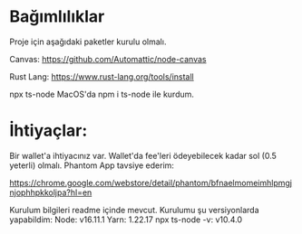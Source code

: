 # Bağımlılıklar

Proje için aşağıdaki paketler kurulu olmalı. 

Canvas: 
https://github.com/Automattic/node-canvas 

Rust Lang: 
https://www.rust-lang.org/tools/install

npx ts-node
MacOS'da npm i ts-node ile kurdum.

# İhtiyaçlar: 
Bir wallet'a ihtiyacınız var. Wallet'da fee'leri ödeyebilecek kadar sol (0.5 yeterli) olmalı. 
Phantom App tavsiye ederim: 

https://chrome.google.com/webstore/detail/phantom/bfnaelmomeimhlpmgjnjophhpkkoljpa?hl=en

Kurulum bilgileri readme içinde mevcut. 
Kurulumu şu versiyonlarda yapabildim:
Node: v16.11.1 
Yarn: 1.22.17 
npx ts-node -v: v10.4.0
